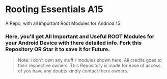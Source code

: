 # Rooting Essentials A15
A Repo, with all important Root Modules for Andriod 15

### Here, you'll get All Important and Useful ROOT Modules for your Android Device with there detailed info. Fork this Repository OR Star it to save it for Future.

> Note:
> i don't own any stuff / modules shown here, All credits goes to their respective owners. This Repository is made for ease of access of you have any doubts kindly contact there owners.
